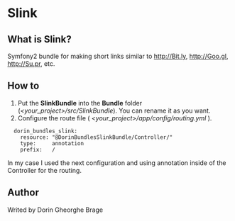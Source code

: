 Slink
====

What is Slink?
----
Symfony2 bundle for making short links similar to http://Bit.ly, http://Goo.gl, http://Su.pr, etc. 

How to
----

1. Put the **SlinkBundle** into the **Bundle** folder (*<your_project>/src/SlinkBundle*). You can rename it as you want. 
2. Configure the route file ( *<your_project>/app/config/routing.yml* ).
```
  dorin_bundles_slink:
    resource: "@DorinBundlesSlinkBundle/Controller/"
    type:     annotation
    prefix:   /
```
In my case I used the next configuration and using annotation inside of the Controller for the routing. 

Author
----
Writed by Dorin Gheorghe Brage
